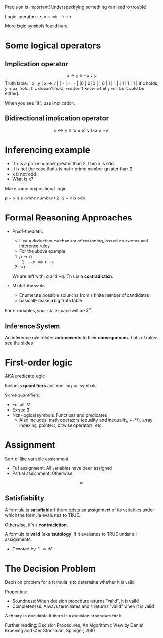 Precision is important! Underspecifying something can lead to trouble!

Logic operators: $\land \lor \lnot \implies \rightarrow \leftrightarrow$

More logic symbols found [here](https://en.wikipedia.org/wiki/List_of_logic_symbols)

# Some logical operators
## Implication operator
$$ x \rightarrow y \equiv \lnot x \lor y $$
Truth table:
| x | y | $x \rightarrow y$ |
| - | - | - |
|0 | 0 |0 |
| 0 | 1 | 1 |
| 1 | 1 | 1 |
If x holds, y *must* hold.
If x doesn't hold, we don't know what y will be (could be either).

When you see "if", use implication.

## Bidirectional implication operator
$$ x \leftrightarrow y \equiv (x \land y) \lor (\lnot x \land \lnot y) $$

# Inferencing example
- If x is a prime number greater than 2, then x is odd.
- It is not the case that x is not a prime number greater than 2.
- x is not odd.
- What is x?

Make some propositional logic

p = x is a prime number >2.
q = x is odd


# Formal Reasoning Approaches
- Proof-theoretic
	- Use a deductive mechanism of reasoning, based on axioms and inference rules
	- For the above example:
	1. $p \rightarrow q$
		1. $\lnot\lnot p$
		$\implies p$
		$\therefore q$
	3. $\lnot q$

	We are left with: $q$ and $\lnot q$. This is a **contradiction**.

- Model-theoretic
	- Enumerate possible solutions from a finite number of candidates
	- basically make a big truth table

For n variables, your state space will be $2^n$.


## Inference System
An inference rule relates **antecedents** to their **consequences**.
Lots of rules: see the slides

# First-order logic
AKA predicate logic

Includes **quantifiers** and non-logical symbols

Some quantifiers:
- For all: $\forall$
- Exists: $\exists$
- Non-logical symbols: Functions and predicates
	- Also includes: math operators (equality and inequality, +-\*/), array indexing, pointers, bitwise operators, etc.

# Assignment
Sort of like variable assignment

- Full assignment: All variables have been assigned
- Partial assignment: Otherwise

$$\models$$
## Satisfiability
A formula is **satisfiable** if there exists an assignment of its variables under which the formula evaluates to TRUE.

Otherwise, it's a **contradiction.**

A formula is **valid** (aka **tautology**) if it evaluates to TRUE under all assignments.
- Denoted by: " $\models \phi$"


# The Decision Problem
Decision problem for a formula is to determine whether it is valid

Properties:
- Soundness: When decision procedure returns "valid", it is valid
- Completeness: Always terminates and it returns "valid" when it is valid

A theory is decidable if there is a decision procedure for it.

Further reading: Decision Procedures, An Algorithmic View by Daniel Kroening and Ofer Strichman, Springer, 2010




